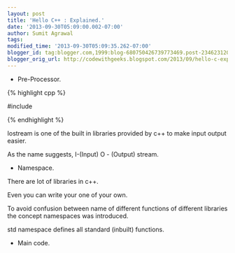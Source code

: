 ```yaml
---
layout: post
title: 'Hello C++ : Explained.'
date: '2013-09-30T05:09:00.002-07:00'
author: Sumit Agrawal
tags: 
modified_time: '2013-09-30T05:09:35.262-07:00'
blogger_id: tag:blogger.com,1999:blog-680750426739773469.post-23462312070432750
blogger_orig_url: http://codewithgeeks.blogspot.com/2013/09/hello-c-explained.html
---
```



+ Pre-Processor. 

{% highlight cpp %}

#include <iostream>

{% endhighlight %}

Iostream is one of the built in libraries provided by c++ to make input output easier.

As the name suggests, I-(Input) O - (Output) stream.

+ Namespace. 

There are lot of libraries in c++.

Even you can write your one of your own.

To avoid confusion between name of different functions of different libraries the concept namespaces was introduced.

std namespace defines all standard (inbuilt) functions.

- Main code.